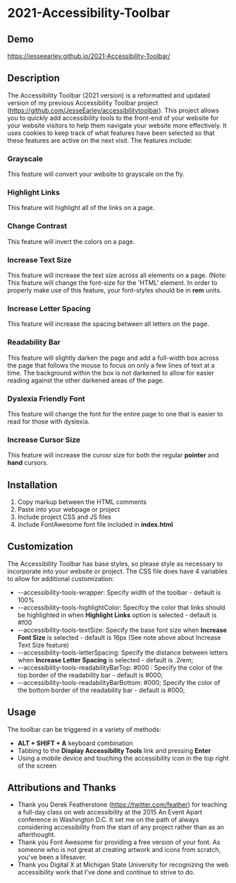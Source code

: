 # 2021-Accessibility-Toolbar

## Demo
https://jesseearley.github.io/2021-Accessibility-Toolbar/

## Description
The Accessibility Toolbar (2021 version) is a reformatted and updated version of my previous Accessibility Toolbar project (https://github.com/JesseEarley/accessibilitytoolbar). This project allows you to quickly add accessibility tools to the front-end of your website for your website visitors to help them navigate your website more effectively. It uses cookies to keep track of what features have been selected so that these features are active on the next visit. The features include:

### Grayscale
This feature will convert your website to grayscale on the fly.

### Highlight Links
This feature will highlight all of the links on a page.

### Change Contrast
This feature will invert the colors on a page.

### Increase Text Size
This feature will increase the text size across all elements on a page. (Note: This feature will change the font-size for the 'HTML' element. In order to properly make use of this feature, your font-styles should be in **rem** units.

### Increase Letter Spacing
This feature will increase the spacing between all letters on the page.

### Readability Bar
This feature will slightly darken the page and add a full-width box across the page that follows the mouse to focus on only a few lines of 
text at a time. The background within the box is not darkened to allow for easier reading against the other darkened areas of the page.

### Dyslexia Friendly Font
This feature will change the font for the entire page to one that is easier to read for those with dyslexia. 

### Increase Cursor Size
This feature will increase the curosr size for both the regular **pointer** and **hand** cursors. 

## Installation
1. Copy markup between the HTML comments
2. Paste into your webpage or project
3. Include project CSS and JS files
4. Include FontAwesome font file included in **index.html**

## Customization
The Accessibility Toolbar has base styles, so please style as necessary to incorporate into your website or project. The CSS file does have 4 variables to allow for additional customization:
- --accessibility-tools-wrapper: Specify width of the toolbar - default is 100%
- --accessibility-tools-highlightColor: Specifcy the color that links should be highlighted in when **Highlight Links** option is selected  - default is #f00
- --accessibility-tools-textSize: Specify the base font size when **Increase Font Size** is selected  - default is 16px (See note above about Increase Text Size feature)
- --accessibility-tools-letterSpacing: Specify the distance between letters when **Increase Letter Spacing** is selected - default is .2rem; 
- --accessibility-tools-readabilityBarTop: #000 : Specify the color of the top border of the readability bar - default is #000; 
- --accessibility-tools-readabilityBarBottom: #000; Specify the color of the bottom border of the readability bar - default is #000;

## Usage
The toolbar can be triggered in a variety of methods:
- **ALT + SHIFT + A** keyboard combination 
- Tabbing to the **Display Accessibility Tools** link and pressing **Enter** 
- Using a mobile device and touching the accessibility icon in the top right of the screen

## Attributions and Thanks
- Thank you Derek Featherstone (https://twitter.com/feather) for teaching a full-day class on web accessibility at the 2015 An Event Apart conference in Washington D.C. It set me on the path of always considering accessibility from the start of any project rather than as an afterthought.
- Thank you Font Awesome for providing a free version of your font. As someone who is not great at creating artwork and icons from scratch, you've been a lifesaver.
- Thank you Digital X at Michigan State University for recognizing the web accessibility work that I've done and continue to strive to do.
